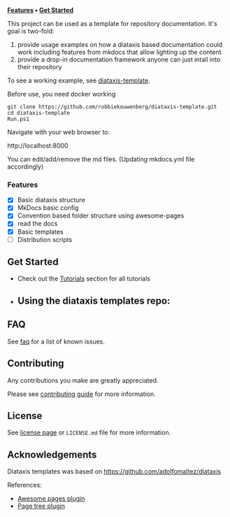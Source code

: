 **[Features](#features) • [Get Started](#get-started)**

This project can be used as a template for repository documentation.
It's goal is two-fold:
1) provide usage examples on how a diataxis based documentation could work including features from mkdocs that allow lighting up the content.
2) provide a drop-in documentation framework anyone can just intall into their repository

To see a working example, see [diataxis-template](https://diataxis-template.readthedocs.io/en/latest/).

Before use, you need docker working

    git clone https://github.com/robbiekouwenberg/diataxis-template.git
    cd diataxis-template
    Run.ps1

Navigate with your web browser to:
  
  http://localhost:8000


You can edit/add/remove the md files. (Updating mkdocs.yml file accordingly)

### Features

- [x] Basic diataxis structure
- [x] MkDocs basic config
- [x] Convention based folder structure using awesome-pages
- [x] read the docs
- [X] Basic templates
- [ ] Distribution scripts

## Get Started

- Check out the [Tutorials](/tutorials) section for all tutorials
- Using the diataxis templates repo:
  - 

## FAQ

See [faq](reference/faq.md) for a list of known issues.

## Contributing

Any contributions you make are greatly appreciated.

Please see [contributing guide](reference/contributing.md) for more information.

## License

See [license page](reference/license.md) or `LICENSE.md` file for more information.

## Acknowledgements

Diataxis templates was based on https://github.com/adolfomaltez/diataxis

References:

- [Awesome pages plugin](https://github.com/lukasgeiter/mkdocs-awesome-pages-plugin)
- [Page tree plugin](https://github.com/tombreit/mkdocs-pagetree-plugin)
